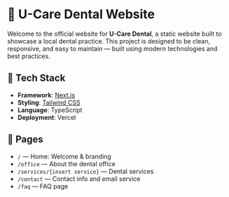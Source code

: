 # 🦷 U-Care Dental Website

Welcome to the official website for **U-Care Dental**, a static website built to showcase a local dental practice. This project is designed to be clean, responsive, and easy to maintain — built using modern technologies and best practices.

## 🚀 Tech Stack

- **Framework**: [Next.js](https://nextjs.org/)
- **Styling**: [Tailwind CSS](https://tailwindcss.com/)
- **Language**: TypeScript
- **Deployment**: Vercel

## 📄 Pages

- `/` — Home: Welcome & branding
- `/office` — About the dental office
- `/services/{insert service}` — Dental services
- `/contact` — Contact info and email service
- `/faq` — FAQ page
